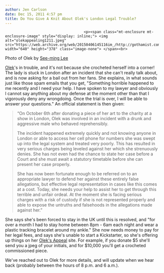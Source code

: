 ```yaml
---
author: Jen Carlson
date: Dec 15, 2011 4:57 pm
title: Do You Give A Knit About Olek's London Legal Trouble?
---
```


	
										<p><span class="mt-enclosure mt-enclosure-image" style="display: inline;"> <img alt="olekappealing1211.jpeg" src="https://web.archive.org/web/20150406145116im_/http://gothamist.com/attachments/arts_jen/olekappealing1211.jpeg" width="640" height="378" class="image-none"> </span><br>
<span class="photo_caption">Photo of Olek by <a href="https://web.archive.org/web/20150406145116/http://www.flickr.com/photos/seeminglee/4014051643/">See-ming Lee</a></span></p>

<p><a href="https://web.archive.org/web/20150406145116/http://gothamist.com/tags/olek">Olek</a>&apos;s in trouble, and it&apos;s not because she crocheted herself into a corner! The lady is stuck in London after an incident that she can&apos;t really talk about, and is now asking for a bail out from her fans. She explains, in what sounds just like those spam emails that you get, &quot;Something horrible happened to me recently and I need your help. I have spoken to my lawyer and obviously I cannot say anything about my defense at the moment other than that I vigorously deny any wrongdoing. Once the trial is over, I will be able to answer your questions.&quot; An official statement is then given:</p><blockquote>&#x201C;On October 6th after donating a piece of her art to the charity at a show in London, Olek was involved in an incident with a drunk and aggressive male who behaved reprehensibly.<p></p>

<p>The incident happened extremely quickly and not knowing anyone in London or able to access her cell phone for numbers she was swept up into the legal system and treated very poorly. This has resulted in very serious charges being leveled against her which she strenuously denies. She has not even had the chance to state her case before a Court and she must await a statutory timetable before she can present her case properly.</p>

<p>She has now been fortunate enough to be referred on to an appropriate lawyer to defend her against these entirely false allegations, but effective legal representation in cases like this comes at a cost. Today, she needs your help to assist her to get through this terrible and unfair ordeal. At the moment she is facing serious charges with a risk of custody if she is not represented properly and able to expose the untruths and falsehoods in the allegations made against her.&#x201D;</p></blockquote>She says she&apos;s been forced to stay in the UK until this is resolved, and &quot;for over a month I had to stay home between 8pm - 6am each night and wear a plastic tracking bracelet around my ankle.&quot; She now needs money to pay for her legal fees, and says she&apos;s unable to start a Kickstarter, so she&apos;s offering up things on her <a href="https://web.archive.org/web/20150406145116/http://www.olekappeal.com/">Olek&apos;s Appeal</a> site. For example, if you donate $5 she&apos;ll send you a jpeg of your initials, and for $10,000 you&apos;ll get a crocheted commissioned piece. <p></p>

<p>We&apos;ve reached out to Olek for more details, and will update when we hear back (probably between the hours of 8 p.m. and 6 a.m.).</p>					
										
									
				